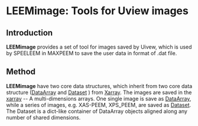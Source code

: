 # LEEMimage: Tools for Uview images 

## Introduction
__LEEMimage__ provides a set of tool for images saved by Uivew, which is used by SPEELEEM in MAXPEEM to save the user data in format of .dat file. 
 
## Method
 __LEEMimage__ have two core data structures, which inherit from two core data structure ([DataArray](http://xarray.pydata.org/en/stable/generated/xarray.DataArray.html#xarray.DataArray) and [Dataset](http://xarray.pydata.org/en/stable/generated/xarray.Dataset.html#xarray.Dataset) ) from [Xarray](https://xarray.pydata.org/). The images are saved in the [xarray](https://xarray.pydata.org/) -- A multi-dimensions arrays. One single image is save as [DataArray](http://xarray.pydata.org/en/stable/generated/xarray.DataArray.html#xarray.DataArray), while a series of images, e.g. XAS-PEEM, XPS_PEEM, are saved as [Dataset](http://xarray.pydata.org/en/stable/generated/xarray.Dataset.html#xarray.Dataset). The Dataset is a dict-like container of DataArray objects aligned along any number of shared dimensions. 
